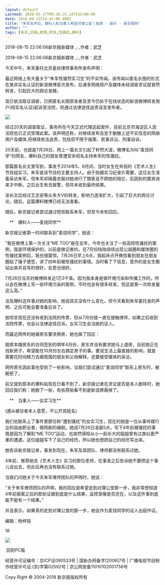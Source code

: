 ```yaml
---
layout: default
Lastmod: 2020-05-17T09:20:25.147532+00:00
date: 2018-08-15T14:41:00.000Z
title: "朱军发声后，爆料人和当事人希望对簿公堂丨独家 - 娱乐 - 新京报网"
author: ""
tags: [朱军,京报,微博,转发,性骚扰,爆料]
---
```


2018-08-15 22:06:06新京报新媒体 _·_作者：武芝

2018-08-15 22:06:06新京报新媒体 _·_作者：武芝

今天中午，朱军委托北京星权律师事务所发布声明：

最近网络上有大量关于“朱军性骚然实习生”的不实传闻。该传闻以匿名长图的形式在某非实名认证的新浪微博首次发布，后诸多网络用户及媒体未经调查求证就冒然转发，引起巨大的舆论发酵。

现已依法取证调查，已把匿名长图原发者及至今仍处于在线状态的新浪微博转发用户(经实名认证)起诉至法院，将通过法律途径追责谣言发布者。

![](https://images.weserv.nl/?url=https%3A//archive.vn/JLMNb/9cc94e658c3bc0ceacc71a0239458538871877e7.jpg)

经过20天的调查取证，事务所在今天正式代理这起案件，目前北京市海淀区人民法院也已正式受理此案。该声明还称，对继续发布及怠于删撤上述不实信息的网络用户及媒体,将继续依法追责，包括但不限于报案、民事诉讼、刑事自诉。

20天前，也就是7月26日，网上一篇长文引起了轩然大波，微博名为叫“麦烧同学”的网友，爆料自己的朋友曾遭受央视名主持朱军的性骚扰。

那篇匿名长文里写到，事发于2014年5、6月间，当时女生在央视的《艺术人生》节目组实习，朱军是该节目的主要主持人。由于拍摄实习纪录片需要，这位女生准备采访朱军。但朱军却隔着衣服对她进行了猥亵且不顾她的阻拦，后因别的嘉宾进来才中断。之后女生有去报警，但并未收到最终结果。

该长文后经过王志安等众多大V的转发，影响力逐渐扩大，引起了巨大的舆论讨论。随后，这篇爆料微博已经无法查看。

随后，新京报记者尝试通过短信联系朱军，但至今未有回应。

　**　爆料人——麦烧同学**

新京报记者第一时间联系到“麦烧同学”，她说：

“我在微博上第一次关注“ME TOO”是在去年，今年也关注了一些高校性骚扰的案例，我是环境保护的，以前是做记者的，在7月份陆陆续续出现公益圈和媒体圈的性骚扰案例后，我也很震惊。7月26日早上6点，我起床点开微信看到朋友在朋友圈贴了锤子便签，讲了四年前被性骚扰的事情。当时看了下信息，意外的是女生敢站出来并且写的很好，反思也很好。

7月26日当天的微博转发近1万3千条。因为我本身是做环境污染和传播工作的，所以会在微博上写一些环境污染的案例，平时也会有很多转发，但这是第一次转发量这么高。”

谈及爆料这件事对她的影响，她说其实没有什么变化，但今天看到朱军委托发的声明，之后可能会要准备应诉了。

她坦言现在还没有收到法院的传票，但从7月份就一直在接触律师，如果之后收到法院传票，也会以法律途径应诉。女实习生会当她的证人。

而最近网传的她被房东要求换房，她也做了回应：

她原本跟房东的合同签到的明年4月份，房东并没有要求她马上退房，目前她正在找新房子，希望能在10月份左右搞定房子的事。要说生活上最直接的影响，就是需要花时间精力去跟周围的朋友和父母解释，还要接受媒体的采访。

网传房东因此事也受到了一些影响，当我们尝试通过“麦烧同学”联系上房东时，被婉拒了。

前文提到原本的爆料贴现在已看不到了，新京报记者在求证是否是本人删除时，她回应我们称：她删了一些，有些原贴看不到是新浪屏蔽掉了。

　**　当事人——女实习生**

(遵从被访者本人意愿，不公开其姓名)

我们也联系上了事件里那位称“遭到骚扰”的女实习生，现在的她是一位从事传媒行业的自由职业者，做网剧的编剧。她说7月26日凌晨5点，写下4年前被骚扰的事情是因为了解到“ME TOO”运动，也突然得知从小一起长大的姐姐曾有过类似更严重的遭遇，这位姐姐写下了自己的经历，所以她也想把自己的经历写出来。

她告诉新京报记者，事发到现在，朱军及其团队、律师都没有联系过她。

4年前，推荐她去《艺术人生》实习的那位老师，在事发之后告诉她不要把这个事儿说出去，但此后再也没有联系过她。

当我们问她关于今天朱军律师团队的声明时，她说：

“关于朱军律师团队的声明，我的回应是希望走到对簿公堂那一步，我非常想知道4年前报案之后的那些证据到底是什么结果，监控录像是否还在，以及这件事到底能不能有一个结果。”

并且表示，如果真的走到对簿公堂的那一步，她会作为麦烧同学的证人出庭作证。

编辑：杨梓铭

18

![](https://images.weserv.nl/?url=https%3A//archive.vn/JLMNb/3e0592ddeb07dc5b88b18817e9c921507cd7623d.png)

 回到PC版

经营许可证编号：京ICP证090533号 | 国新办网备字\[2006\]7号 | 广播电视节目制作经营许可证:(京)字第02592号 | 京公网安备11010102001756号

Copy Right © 2004-2018 新京报版权所有

